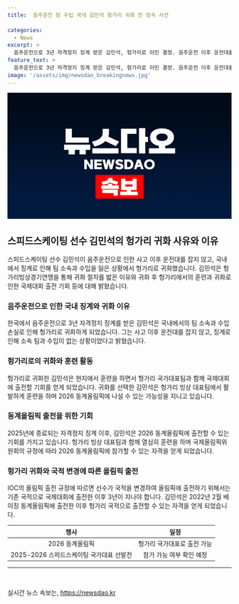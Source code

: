 ```yaml
---
title:  음주운전 팀 수입 국대 김민석 헝가리 귀화 전 빙속 사건

categories:
  - News
excerpt: >
  음주운전으로 3년 자격정지 징계 받은 김민석, 헝가리로 이민 결정. 음주운전 이후 운전대를 잡지 않았다며 후회, 징계로 팀 및 수입 상실. 2018평창서 메달 획득한 재능 유망주. 2026동계올림픽 기회 제공 받을 수 있었으나 국가대표 자격정지로 힘들다 판단해 헝가리로 이민 결정. IOC 규정상 3년 경과 후 헝가리 국가대표로 동계올림픽 출전 가능해.
feature_text: >
  음주운전으로 3년 자격정지 징계 받은 김민석, 헝가리로 이민 결정. 음주운전 이후 운전대를 잡지 않았다며 후회, 징계로 팀 및 수입 상실. 2018평창서 메달 획득한 재능 유망주. 2026동계올림픽 기회 제공 받을 수 있었으나 국가대표 자격정지로 힘들다 판단해 헝가리로 이민 결정. IOC 규정상 3년 경과 후 헝가리 국가대표로 동계올림픽 출전 가능해.
image: '/assets/img/newsdao_breakingnews.jpg'
---
```


<p><img src="/assets/img/newsdao_breakingnews.jpg" alt="koreaapp 속보" /></p>

<h2 data-ke-size="size26">스피드스케이팅 선수 김민석의 헝가리 귀화 사유와 이유</h2>

<p data-ke-size="size16">스피드스케이팅 선수 김민석이 음주운전으로 인한 사고 이후 운전대를 잡지 않고, 국내에서 징계로 인해 팀 소속과 수입을 잃은 상황에서 헝가리로 귀화했습니다. 김민석은 헝가리빙상경기연맹을 통해 귀화 절차를 밟은 이유와 귀화 후 헝가리에서의 훈련과 귀화로 인한 국제대회 출전 기회 등에 대해 밝혔습니다.</p>

<h3><b>음주운전으로 인한 국내 징계와 귀화 이유</b></h3>

<p data-ke-size="size16">한국에서 음주운전으로 3년 자격정지 징계를 받은 김민석은 국내에서의 팀 소속과 수입 손실로 인해 헝가리로 귀화하게 되었습니다. 그는 사고 이후 운전대를 잡지 않고, 징계로 인해 소속 팀과 수입이 없는 상황이었다고 밝혔습니다.</p>

<h3><b>헝가리로의 귀화와 훈련 활동</b></h3>

<p data-ke-size="size16">헝가리로 귀화한 김민석은 현지에서 훈련을 하면서 헝가리 국가대표팀과 함께 국제대회에 출전할 기회를 얻게 되었습니다. 귀화를 선택한 김민석은 헝가리 빙상 대표팀에서 활발하게 훈련을 하며 2026 동계올림픽에 나설 수 있는 가능성을 지니고 있습니다.</p>

<h3><b>동계올림픽 출전을 위한 기회</b></h3>

<p data-ke-size="size16">2025년에 종료되는 자격정지 징계 이후, 김민석은 2026 동계올림픽에 출전할 수 있는 기회를 가지고 있습니다. 헝가리 빙상 대표팀과 함께 열심히 훈련을 하며 국제올림픽위원회의 규정에 따라 2026 동계올림픽에 참가할 수 있는 자격을 얻게 되었습니다.</p>

<h3><b>헝가리 귀화와 국적 변경에 따른 올림픽 출전</b></h3>

<p data-ke-size="size16">IOC의 올림픽 출전 규정에 따르면 선수가 국적을 변경하여 올림픽에 출전하기 위해서는 기존 국적으로 국제대회에 출전한 이후 3년이 지나야 합니다. 김민석은 2022년 2월 베이징 동계올림픽에 출전한 이후 헝가리 국적으로 출전할 수 있는 자격을 얻게 되었습니다.</p>

<table>
<thead>
<tr>
<th style="text-align: center;">행사</th>
<th style="text-align: center;">일정</th>
</tr>
</thead>
<tbody>
<tr>
<td style="text-align: center;">2026 동계올림픽</td>
<td style="text-align: center;">헝가리 국가대표로 출전 가능</td>
</tr>
<tr>
<td style="text-align: center;">2025-2026 스피드스케이팅 국가대표 선발전</td>
<td style="text-align: center;">참가 가능 여부 확인 예정</td>
</tr>
</tbody>
</table>

<hr>

<p data-ke-size="size16">&nbsp;</p>
실시간 뉴스 속보는, <a href="https://newsdao.kr" rel="dofollow">https://newsdao.kr</a>


